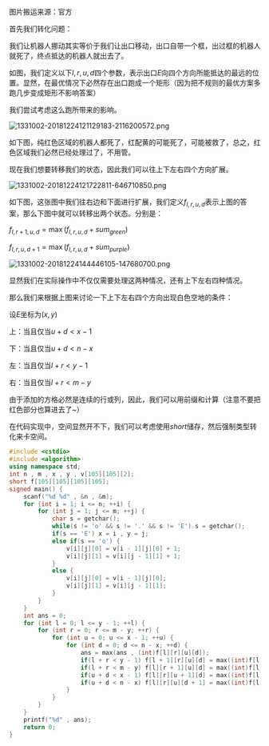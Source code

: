 图片搬运来源：官方

首先我们转化问题：

我们让机器人挪动其实等价于我们让出口移动，出口自带一个框，出过框的机器人就死了，终点抵达的机器人就出去了。

如图，我们定义以下$l,r,u,d$四个参数，表示出口$E$向四个方向所能抵达的最远的位置。显然，在最优情况下必然存在出口跑成一个矩形（因为把不规则的最优方案多跑几步变成矩形不影响答案）

我们尝试考虑这么跑所带来的影响。

![1331002-20181224121129183-2116200572.png](https://i.loli.net/2020/08/03/lxiXVqtn3MPjUmb.png)

如下图，纯红色区域的机器人都死了，红配黄的可能死了，可能被救了，总之，红色区域我们必然已经处理过了，不用管。

现在我们想要转移我们的状态，因此我们可以往上下左右四个方向扩展。

![1331002-20181224121722811-646710850.png](https://i.loli.net/2020/08/03/V5ywHTb7LFzdajX.png)

如下图，这张图中我们往右边和下面进行扩展，我们定义$f_{l,r,u,d}$表示上图的答案，那么下图中就可以转移出两个状态。分别是：

$f_{l,r+1,u,d}=\max(f_{l,r,u,d}+sum_{green})$

$f_{l,r,u,d+1}=\max(f_{l,r,u,d}+sum_{purple})$

![1331002-20181224144446105-147680700.png](https://i.loli.net/2020/08/03/r4pEA2GdDCB9Zmz.png)

显然我们在实际操作中不仅仅需要处理这两种情况，还有上下左右四种情况。

那么我们来根据上图来讨论一下上下左右四个方向出现白色空地的条件：

设$E$坐标为$(x,y)$

上：当且仅当$u+d < x-1$

下：当且仅当$u+d < n-x$

左：当且仅当$l+r < y-1$

右：当且仅当$l+r < m-y$

由于添加的方格必然是连续的行或列，因此，我们可以用前缀和计算（注意不要把红色部分也算进去了~）

在代码实现中，空间显然开不下，我们可以考虑使用$short$储存，然后强制类型转化来卡空间。

```cpp
#include <cstdio>
#include <algorithm>
using namespace std;
int n , m , x , y , v[105][105][2];
short f[105][105][105][105];
signed main() {
	scanf("%d %d" , &n , &m);
	for (int i = 1; i <= n; ++i) {
		for (int j = 1; j <= m; ++j) {
			char s = getchar();
			while(s != 'o' && s != '.' && s != 'E') s = getchar();
			if(s == 'E') x = i , y = j;
			else if(s == 'o') {
				v[i][j][0] = v[i - 1][j][0] + 1;
				v[i][j][1] = v[i][j - 1][1] + 1;
			}
			else {
				v[i][j][0] = v[i - 1][j][0];
				v[i][j][1] = v[i][j - 1][1];
			}
		}
	}
	int ans = 0;
	for (int l = 0; l <= y - 1; ++l) {
		for (int r = 0; r <= m - y; ++r) {
			for (int u = 0; u <= x - 1; ++u) {
				for (int d = 0; d <= n - x; ++d) {
					ans = max(ans , (int)f[l][r][u][d]);
					if(l + r < y - 1) f[l + 1][r][u][d] = max((int)f[l + 1][r][u][d] , (int)f[l][r][u][d] + v[min(x + d , n - u)][y - l - 1][0] - v[max(x - u - 1 , d)][y - l - 1][0]);
					if(l + r < m - y) f[l][r + 1][u][d] = max((int)f[l][r + 1][u][d] , (int)f[l][r][u][d] + v[min(x + d , n - u)][y + r + 1][0] - v[max(x - u - 1 , d)][y + r + 1][0]);
					if(u + d < x - 1) f[l][r][u + 1][d] = max((int)f[l][r][u + 1][d] , (int)f[l][r][u][d] + v[x - u - 1][min(y + r , m - l)][1] - v[x - u - 1][max(y - l - 1 , r)][1]);
					if(u + d < n - x) f[l][r][u][d + 1] = max((int)f[l][r][u][d + 1] , (int)f[l][r][u][d] + v[x + d + 1][min(y + r , m - l)][1] - v[x + d + 1][max(y - l - 1 , r)][1]);
				}
			}
		}
	}
	printf("%d" , ans);
	return 0;
}
```

